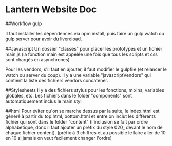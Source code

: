 Lantern Website Doc
===================

##Workflow gulp

Il faut installer les dépendences via npm install, puis faire un gulp watch ou gulp server pour avoir du livereload.

##Javascript
Un dossier "classes" pour placer les prototypes et un fichier main.js (la fonction main est appelée une fois que tous les scripts et css sont chargés en asynchrones)

Pour les vendors, s'il faut en ajouter, il faut modifier le gulpfile (et relancer le watch ou server du coup). Il y a une variable "javascriptVendors" qui contient la liste des fichiers vendors concatener.

##Stylesheets
Il y a des fichiers stylus pour les fonctions, mixins, variables globales, etc.
Les fichiers dans le folder "components" sont automatiquement inclus le main.styl

##html
Pour éviter qu'on se marche dessus par la suite, le index.html est géneré à partir du top.html, bottom.html et entre on inclut les différents fichier qui sont dans le folder "content" (l'inclusion se fait par ordre alphabetique, donc il faut ajouter un préfix du style 020_ devant le nom de chaque fichier content).
(préfix à 3 chiffres et au possible le faire aller de 10 en 10 si jamais on veut facilement changer l'ordre)
